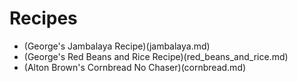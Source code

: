 # Recipes
- (George's Jambalaya Recipe)(jambalaya.md)
- (George's Red Beans and Rice Recipe)(red_beans_and_rice.md)
- (Alton Brown's Cornbread No Chaser)(cornbread.md)
